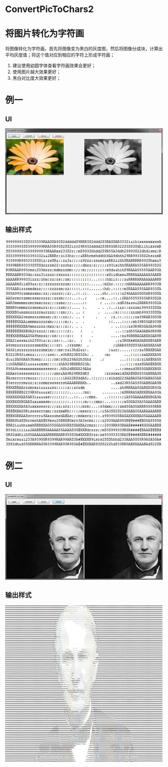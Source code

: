 # ConvertPicToChars2
# 将图片转化为字符画 #
将图像转化为字符画，首先将图像变为黑白的灰度图，然后将图像分成块，计算出平均灰度值；将这个值对应到相应的字符上形成字符画；

1. 建议使用幼圆字体查看字符画效果会更好；
2. 使用图片越大效果更好；
3. 黑白对比度大效果更好；

# 例一 #
## UI ##
![](https://github.com/huzuohuyou/ConvertPicToChars2/blob/master/images/QQ%E6%88%AA%E5%9B%BE20170207144334.jpg)
## 输出样式 ##
![](https://github.com/huzuohuyou/ConvertPicToChars2/blob/master/images/QQ%E6%88%AA%E5%9B%BE20170207144158.jpg)

# 例二 #
## UI ##
![](https://github.com/huzuohuyou/ConvertPicToChars2/blob/master/images/QQ%E6%88%AA%E5%9B%BE20170207153639.jpg)
## 输出样式 ##
![](https://github.com/huzuohuyou/ConvertPicToChars2/blob/master/images/QQ%E6%88%AA%E5%9B%BE20170207153625.jpg)